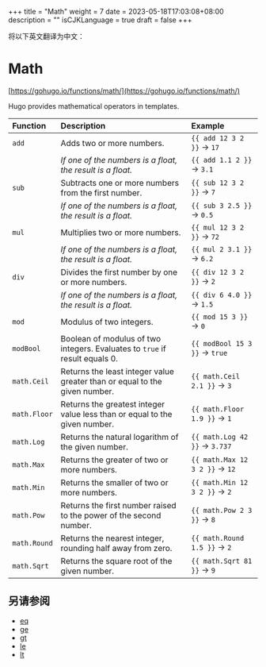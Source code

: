 +++
title = "Math"
weight = 7
date = 2023-05-18T17:03:08+08:00
description = ""
isCJKLanguage = true
draft = false
+++

将以下英文翻译为中文：
# Math

[https://gohugo.io/functions/math/](https://gohugo.io/functions/math/)

Hugo provides mathematical operators in templates.

| Function     | Description                                                  | Example                        |
| :----------- | :----------------------------------------------------------- | :----------------------------- |
| `add`        | Adds two or more numbers.                                    | `{{ add 12 3 2 }}` → `17`      |
|              | *If one of the numbers is a float, the result is a float.*   | `{{ add 1.1 2 }}` → `3.1`      |
| `sub`        | Subtracts one or more numbers from the first number.         | `{{ sub 12 3 2 }}` → `7`       |
|              | *If one of the numbers is a float, the result is a float.*   | `{{ sub 3 2.5 }}` → `0.5`      |
| `mul`        | Multiplies two or more numbers.                              | `{{ mul 12 3 2 }}` → `72`      |
|              | *If one of the numbers is a float, the result is a float.*   | `{{ mul 2 3.1 }}` → `6.2`      |
| `div`        | Divides the first number by one or more numbers.             | `{{ div 12 3 2 }}` → `2`       |
|              | *If one of the numbers is a float, the result is a float.*   | `{{ div 6 4.0 }}` → `1.5`      |
| `mod`        | Modulus of two integers.                                     | `{{ mod 15 3 }}` → `0`         |
| `modBool`    | Boolean of modulus of two integers. Evaluates to `true` if result equals 0. | `{{ modBool 15 3 }}` → `true`  |
| `math.Ceil`  | Returns the least integer value greater than or equal to the given number. | `{{ math.Ceil 2.1 }}` → `3`    |
| `math.Floor` | Returns the greatest integer value less than or equal to the given number. | `{{ math.Floor 1.9 }}` → `1`   |
| `math.Log`   | Returns the natural logarithm of the given number.           | `{{ math.Log 42 }}` → `3.737`  |
| `math.Max`   | Returns the greater of two or more numbers.                  | `{{ math.Max 12 3 2 }}` → `12` |
| `math.Min`   | Returns the smaller of two or more numbers.                  | `{{ math.Min 12 3 2 }}` → `2`  |
| `math.Pow`   | Returns the first number raised to the power of the second number. | `{{ math.Pow 2 3 }}` → `8`     |
| `math.Round` | Returns the nearest integer, rounding half away from zero.   | `{{ math.Round 1.5 }}` → `2`   |
| `math.Sqrt`  | Returns the square root of the given number.                 | `{{ math.Sqrt 81 }}` → `9`     |

## 另请参阅

- [eq](https://gohugo.io/functions/eq/)
- [ge](https://gohugo.io/functions/ge/)
- [gt](https://gohugo.io/functions/gt/)
- [le](https://gohugo.io/functions/le/)
- [lt](https://gohugo.io/functions/lt/)
